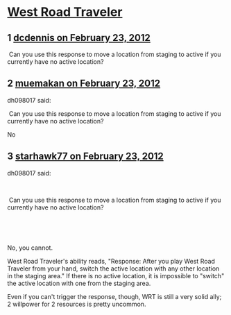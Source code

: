 # [West Road Traveler](https://community.fantasyflightgames.com/topic/60869-west-road-traveler/)

## 1 [dcdennis on February 23, 2012](https://community.fantasyflightgames.com/topic/60869-west-road-traveler/?do=findComment&comment=597709)

 Can you use this response to move a location from staging to active if you currently have no active location? 

## 2 [muemakan on February 23, 2012](https://community.fantasyflightgames.com/topic/60869-west-road-traveler/?do=findComment&comment=597717)

dh098017 said:

 Can you use this response to move a location from staging to active if you currently have no active location? 



No

## 3 [starhawk77 on February 23, 2012](https://community.fantasyflightgames.com/topic/60869-west-road-traveler/?do=findComment&comment=597718)

dh098017 said:

 

 Can you use this response to move a location from staging to active if you currently have no active location? 

 

 

No, you cannot. 

West Road Traveler's ability reads, "Response: After you play West Road Traveler from your hand, switch the active location with any other location in the staging area." If there is no active location, it is impossible to "switch" the active location with one from the staging area. 

Even if you can't trigger the response, though, WRT is still a very solid ally; 2 willpower for 2 resources is pretty uncommon.

